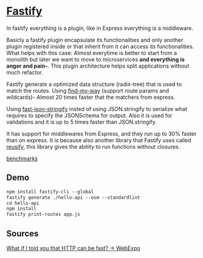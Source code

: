 # [Fastify](https://www.fastify.io/)

In fastify everything is a plugin, like in Express everything is a middleware.

Basicly a fastify plugin encapsulate its functionalities and only another plugin registered inside or that inherit from it can access its functionalities. What helps with this case:  Almost everytime is better to start from a monolith but later we want to move to microservices **and everything is anger and pain-**. This plugin architecture helps split applications without much refactor.

Fastify generate a optimized data structure (radix-tree) that is used to match the routes. Using [find-my-way](https://github.com/delvedor/find-my-way) (support route params and wildcards)- Almost 20 times faster that the matchers from express.

Using [fast-json-stringify](https://github.com/fastify/fast-json-stringify) insted of using JSON.stringify to serialize what requires to specify the JSONSchema for output. Also it is used for validations and it is up to 5 times faster than JSON.stringify.

It has support for middlewares from Express, and they run up to 30% faster than on express. It is because also another library that Fastify uses called [reusify](https://github.com/mcollina/reusify), this library gives the abitity to run functions without closures.

[benchmarks](https://www.fastify.io/benchmarks/)

## Demo

```markdown
npm install fastify-cli --global
fastify generate ./hello-api --esm --standardlint
cd hello-api
npm install
fastify print-routes app.js
```


## Sources

[What if I told you that HTTP can be fast? → WebExpo](https://webexpo.net/prague2017/talk/what-if-i-told-you-that-http-can-be-fast/)

